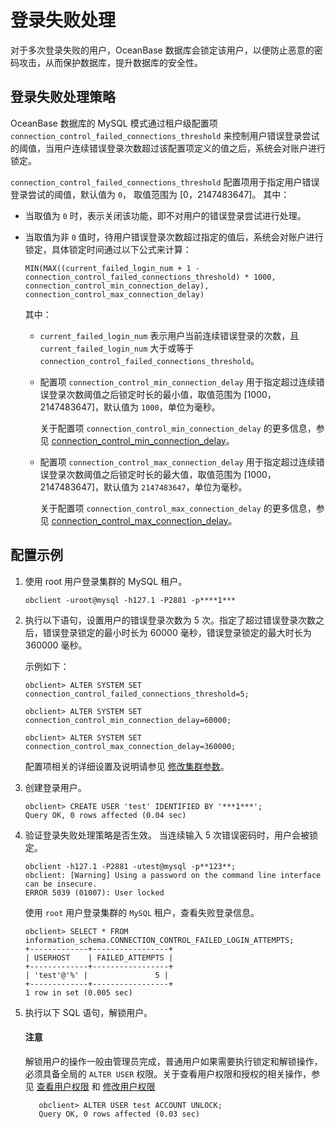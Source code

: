 # 登录失败处理

对于多次登录失败的用户，OceanBase 数据库会锁定该用户，以便防止恶意的密码攻击，从而保护数据库，提升数据库的安全性。

## 登录失败处理策略

OceanBase 数据库的 MySQL 模式通过租户级配置项 `connection_control_failed_connections_threshold` 来控制用户错误登录尝试的阈值，当用户连续错误登录次数超过该配置项定义的值之后，系统会对账户进行锁定。

`connection_control_failed_connections_threshold` 配置项用于指定用户错误登录尝试的阈值，默认值为 `0`， 取值范围为 \[0，2147483647\]。 其中：

* 当取值为 `0` 时，表示关闭该功能，即不对用户的错误登录尝试进行处理。

* 当取值为非 `0` 值时，待用户错误登录次数超过指定的值后，系统会对账户进行锁定，具体锁定时间通过以下公式来计算：

  `MIN(MAX((current_failed_login_num + 1 - connection_control_failed_connections_threshold) * 1000, connection_control_min_connection_delay), connection_control_max_connection_delay)`

  其中：
  
  * `current_failed_login_num` 表示用户当前连续错误登录的次数，且 `current_failed_login_num` 大于或等于 `connection_control_failed_connections_threshold`。

  * 配置项 `connection_control_min_connection_delay` 用于指定超过连续错误登录次数阈值之后锁定时长的最小值，取值范围为 \[1000，2147483647\]，默认值为 `1000`，单位为毫秒。

    关于配置项 `connection_control_min_connection_delay` 的更多信息，参见 [connection_control_min_connection_delay](../../../../7.reference/5.system-reference/1.system-configuration-items/4.tenant-level-configuration-items/6.connection_control_min_connection_delay.md)。

  * 配置项 `connection_control_max_connection_delay` 用于指定超过连续错误登录次数阈值之后锁定时长的最大值，取值范围为 \[1000，2147483647\]，默认值为 `2147483647`，单位为毫秒。

    关于配置项 `connection_control_max_connection_delay` 的更多信息，参见 [connection_control_max_connection_delay](../../../../7.reference/5.system-reference/1.system-configuration-items/4.tenant-level-configuration-items/7.connection_control_max_connection_delay.md)。

## 配置示例

1. 使用 root 用户登录集群的 MySQL 租户。

   ```shell
   obclient -uroot@mysql -h127.1 -P2881 -p****1***
   ```

2. 执行以下语句，设置用户的错误登录次数为 5 次。指定了超过错误登录次数之后，错误登录锁定的最小时长为 60000 毫秒，错误登录锁定的最大时长为 360000 毫秒。

   示例如下：

   ```shell
   obclient> ALTER SYSTEM SET connection_control_failed_connections_threshold=5;
   
   obclient> ALTER SYSTEM SET connection_control_min_connection_delay=60000;
   
   obclient> ALTER SYSTEM SET connection_control_max_connection_delay=360000;
   ```

   配置项相关的详细设置及说明请参见 [修改集群参数](../../../../7.reference/2.administrator-guide/2.basic-database-management/2.configuration-management/2.set-parameters.md)。

3. 创建登录用户。

   ```shell
   obclient> CREATE USER 'test' IDENTIFIED BY '***1***';
   Query OK, 0 rows affected (0.04 sec)
    ```

4. 验证登录失败处理策略是否生效。
   当连续输入 5 次错误密码时，用户会被锁定。

   ```shell
   obclient -h127.1 -P2881 -utest@mysql -p**123**;
   obclient: [Warning] Using a password on the command line interface can be insecure.
   ERROR 5039 (01007): User locked
   ```

   使用 `root` 用户登录集群的 `MySQL` 租户，查看失败登录信息。

   ```shell
   obclient> SELECT * FROM information_schema.CONNECTION_CONTROL_FAILED_LOGIN_ATTEMPTS;
   +-------------+-----------------+
   | USERHOST    | FAILED_ATTEMPTS |
   +-------------+-----------------+
   | 'test'@'%' |               5 |
   +-------------+-----------------+
   1 row in set (0.005 sec)
   ```

5. 执行以下 SQL 语句，解锁用户。

   <main id="notice" type='notice'>
    <h4>注意</h4>
    <p>解锁用户的操作一般由管理员完成，普通用户如果需要执行锁定和解锁操作，必须具备全局的 <code>ALTER USER</code> 权限。关于查看用户权限和授权的相关操作，参见 <a href="../../../../7.reference/2.administrator-guide/2.basic-database-management/4.manage-tenants/5.manage-users-and-permissions/3.mysql-mode/4.view-user-permissions-of-mysql-mode.md">查看用户权限</a>  和 <a href="../../../../7.reference/2.administrator-guide/2.basic-database-management/4.manage-tenants/5.manage-users-and-permissions/3.mysql-mode/5.modify-user-permissions-of-mysql-mode.md">修改用户权限</a></p>
   </main>

      ```shell
         obclient> ALTER USER test ACCOUNT UNLOCK;
         Query OK, 0 rows affected (0.03 sec)
      ```
